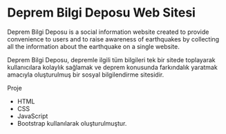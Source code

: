 # Deprem Bilgi Deposu Web Sitesi

Deprem Bilgi Deposu is a social information website created to provide convenience to users and to raise awareness of earthquakes by collecting all the information about the earthquake on a single website.

Deprem Bilgi Deposu, depremle ilgili tüm bilgileri tek bir sitede toplayarak kullanıcılara kolaylık sağlamak ve deprem konusunda farkındalık yaratmak amacıyla oluşturulmuş bir sosyal bilgilendirme sitesidir.

Proje
- HTML
- CSS
- JavaScript 
- Bootstrap
kullanılarak oluşturulmuştur.



